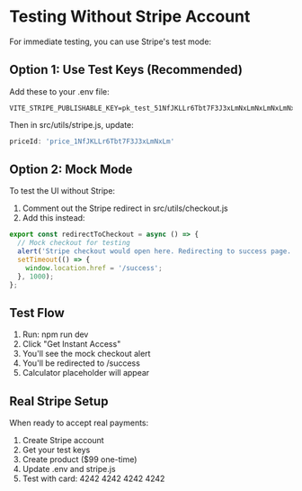 # Testing Without Stripe Account

For immediate testing, you can use Stripe's test mode:

## Option 1: Use Test Keys (Recommended)
Add these to your .env file:
```
VITE_STRIPE_PUBLISHABLE_KEY=pk_test_51NfJKLLr6Tbt7F3J3xLmNxLmNxLmNxLmNxLmNxLmNxLmNxLmNxLmNxLm
```

Then in src/utils/stripe.js, update:
```javascript
priceId: 'price_1NfJKLLr6Tbt7F3J3xLmNxLm'
```

## Option 2: Mock Mode
To test the UI without Stripe:

1. Comment out the Stripe redirect in src/utils/checkout.js
2. Add this instead:
```javascript
export const redirectToCheckout = async () => {
  // Mock checkout for testing
  alert('Stripe checkout would open here. Redirecting to success page...');
  setTimeout(() => {
    window.location.href = '/success';
  }, 1000);
};
```

## Test Flow
1. Run: npm run dev
2. Click "Get Instant Access"
3. You'll see the mock checkout alert
4. You'll be redirected to /success
5. Calculator placeholder will appear

## Real Stripe Setup
When ready to accept real payments:
1. Create Stripe account
2. Get your test keys
3. Create product ($99 one-time)
4. Update .env and stripe.js
5. Test with card: 4242 4242 4242 4242